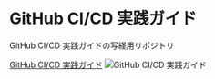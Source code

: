 # GitHub CI/CD 実践ガイド

GitHub CI/CD 実践ガイドの写経用リポジトリ

[GitHub CI/CD 実践ガイド](https://www.amazon.co.jp/dp/B08QZ3VZ3Y)
![GitHub CI/CD 実践ガイド](https://m.media-amazon.com/images/I/41Q6Q6Q6JNL.jpg)
